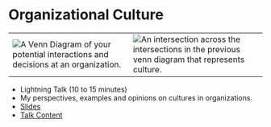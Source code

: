 # Organizational Culture

<table>
    <tr>
        <td>
            <img src='https://user-images.githubusercontent.com/61280281/194230245-57abbfdb-7b0f-46df-85da-17773cb7cf1e.png' alt='A Venn Diagram of your potential interactions and decisions at an organization.'>
        </td>
        <td>
            <img src='https://user-images.githubusercontent.com/61280281/194230173-a975c193-8fc9-434e-988c-5034968201f1.png' alt='An intersection across the intersections in the previous venn diagram that represents culture.'>
        </td>
    </tr>
</table>

- Lightning Talk (10 to 15 minutes)
- My perspectives, examples and opinions on cultures in organizations.
- [Slides](https://docs.google.com/presentation/d/1-a0FCI-z8pTrmHRq363KG9bxhkuf4zDDr_suuTQe2gg)
- [Talk Content](content.md)
